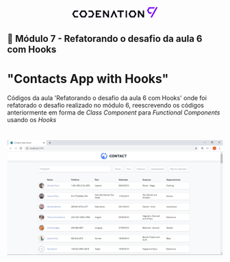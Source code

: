 <h1 align="center">
    <img
    title="#logo-codenation"
    src="./src/assets/img/codenation.png"
    width="200px"
    />
</h1>

## 📝 Módulo 7 - Refatorando o desafio da aula 6 com Hooks
# "Contacts App with Hooks"
Códigos da aula 'Refatorando o desafio da aula 6 com Hooks' onde foi refatorado o desafio realizado no módulo 6, reescrevendo os códigos anteriormente em forma de _Class Component_ para _Functional Components_ usando os _Hooks_

<h1 align="center">
    <img
    title="#logo-codenation"
    src="./src/assets/img/preview.jpg"
    />
</h1>